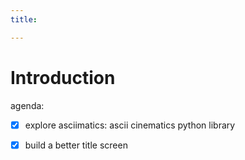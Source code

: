 ```yaml
---
title:

---
```


# Introduction

agenda:
- [x] explore asciimatics: ascii cinematics python library
- [x] build a better title screen

